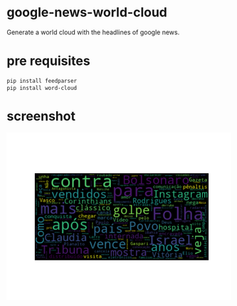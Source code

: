 # google-news-world-cloud 

Generate a world cloud with the headlines of google news.

# pre requisites

```
pip install feedparser
pip install word-cloud
```

# screenshot

![word cloud](world_cloud.png)
